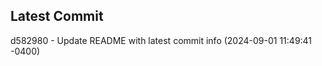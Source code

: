 
## Latest Commit
d582980 - Update README with latest commit info (2024-09-01 11:49:41 -0400) <Yunxi-Zhou>
